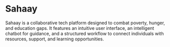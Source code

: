 # Sahaay
Sahaay is a collaborative tech platform designed to combat poverty, hunger, and education gaps. It features an intuitive user interface, an intelligent chatbot for guidance, and a structured workflow to connect individuals with resources, support, and learning opportunities.
